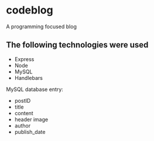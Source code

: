 # codeblog

A programming focused blog

## The following technologies were used
* Express
* Node
* MySQL
* Handlebars

MySQL database entry:
* postID
* title
* content
* header image
* author
* publish_date